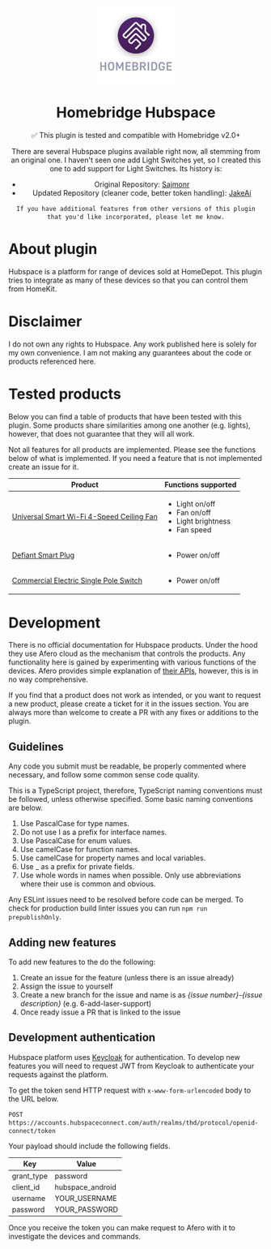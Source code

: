 <p align="center">
    <img src="https://github.com/homebridge/branding/raw/latest/logos/homebridge-wordmark-logo-vertical.png" width="150" style="max-width: 100%;">
</p>

<span align="center">
  
  # Homebridge Hubspace

  <p>✅ This plugin is tested and compatible with Homebridge v2.0+</p>

  <p>
    There are several Hubspace plugins available right now, all stemming from an original one.  I haven't seen one add Light Switches yet, so I created this one to add support for Light Switches.  Its history is:
    <ul>
      <li>Original Repository: <a href="https://github.com/sajmonr/homebridge-hubspace" target="_blank">Sajmonr</a></li>
      <li>Updated Repository (cleaner code, better token handling): <a href="https://github.com/JakeAi/homebridge-hubspace" target="_blank">JakeAi</a></li>
    </ul>

    If you have additional features from other versions of this plugin that you'd like incorporated, please let me know.
   </p>

</span>

# About plugin
Hubspace is a platform for range of devices sold at HomeDepot. This plugin tries to integrate as many of these devices so that you can control them from HomeKit.

# Disclaimer
I do not own any rights to Hubspace. Any work published here is solely for my own convenience. I am not making any guarantees about the code or products referenced here.

# Tested products
Below you can find a table of products that have been tested with this plugin. Some products share similarities among one another (e.g. lights), however, that does not guarantee that they will all work.

Not all features for all products are implemented. Please see the functions below of what is implemented. If you need a feature that is not implemented create an issue for it.

| Product | Functions supported |
| --- | --- |
| [Universal Smart Wi-Fi 4-Speed Ceiling Fan](https://www.homedepot.com/p/Hampton-Bay-Universal-Smart-Wi-Fi-4-Speed-Ceiling-Fan-White-Remote-Control-For-Use-Only-With-AC-Motor-Fans-Powered-by-Hubspace-76278/315169181?) | <ul><li>Light on/off</li><li>Fan on/off</li><li>Light brightness</li><li>Fan speed</li></ul> |
| [Defiant Smart Plug](https://www.homedepot.com/p/Defiant-15-Amp-120-Volt-Smart-Wi-Fi-Bluetooth-Plug-with-1-Outlet-Powered-by-Hubspace-HPPA11AWB/315636834) | <ul><li>Power on/off</li></ul> |
| [Commercial Electric Single Pole Switch](https://www.homedepot.com/p/Commercial-Electric-15-Amp-Single-Pole-White-Smart-Light-Switch-with-Wi-Fi-and-Bluetooth-Technology-Powered-by-Hubspace-1-Pack-HPSA11CWB/320313682) | <ul><li>Power on/off</li></ul> |

# Development
There is no official documentation for Hubspace products. Under the hood they use Afero cloud as the mechanism that controls the products. Any functionality here is gained by experimenting with various functions of the devices. Afero provides simple explanation of [their APIs](https://developer.afero.io/API-DeviceEndpoints), however, this is in no way comprehensive.

If you find that a product does not work as intended, or you want to request a new product, please create a ticket for it in the issues section. You are always more than welcome to create a PR with any fixes or additions to the plugin.

## Guidelines

Any code you submit must be readable, be properly commented where necessary, and follow some common sense code quality.

This is a TypeScript project, therefore, TypeScript naming conventions must be followed, unless otherwise specified. Some basic naming conventions are below.

1. Use PascalCase for type names.
1. Do not use I as a prefix for interface names.
1. Use PascalCase for enum values.
1. Use camelCase for function names.
1. Use camelCase for property names and local variables.
1. Use _ as a prefix for private fields.
1. Use whole words in names when possible. Only use abbreviations where their use is common and obvious.

Any ESLint issues need to be resolved before code can be merged. To check for production build linter issues you can run `npm run prepublishOnly`.

## Adding new features
To add new features to the do the following:
1. Create an issue for the feature (unless there is an issue already)
1. Assign the issue to yourself
1. Create a new branch for the issue and name is as _{issue number}-{issue description}_ (e.g. 6-add-laser-support)
1. Once ready issue a PR that is linked to the issue

## Development authentication
Hubspace platform uses [Keycloak](https://www.keycloak.org) for authentication. To develop new features you will need to request JWT from Keycloak to authenticate your requests against the platform.

To get the token send HTTP request with `x-www-form-urlencoded` body to the URL below.
```
POST https://accounts.hubspaceconnect.com/auth/realms/thd/protocol/openid-connect/token
```

Your payload should include the following fields.

| Key | Value |
| --- | --- |
| grant_type | password |
| client_id | hubspace_android |
| username | YOUR_USERNAME |
| password | YOUR_PASSWORD |

Once you receive the token you can make request to Afero with it to investigate the devices and commands.
